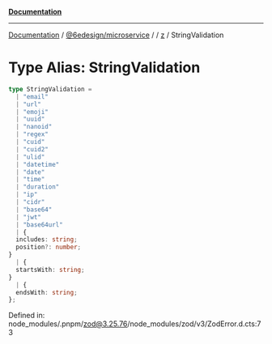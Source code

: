 [**Documentation**](../../../../../README.md)

***

[Documentation](../../../../../README.md) / [@6edesign/microservice](../../../README.md) / [](../../../README.md) / [z](../README.md) / StringValidation

# Type Alias: StringValidation

```ts
type StringValidation = 
  | "email"
  | "url"
  | "emoji"
  | "uuid"
  | "nanoid"
  | "regex"
  | "cuid"
  | "cuid2"
  | "ulid"
  | "datetime"
  | "date"
  | "time"
  | "duration"
  | "ip"
  | "cidr"
  | "base64"
  | "jwt"
  | "base64url"
  | {
  includes: string;
  position?: number;
}
  | {
  startsWith: string;
}
  | {
  endsWith: string;
};
```

Defined in: node\_modules/.pnpm/zod@3.25.76/node\_modules/zod/v3/ZodError.d.cts:73
